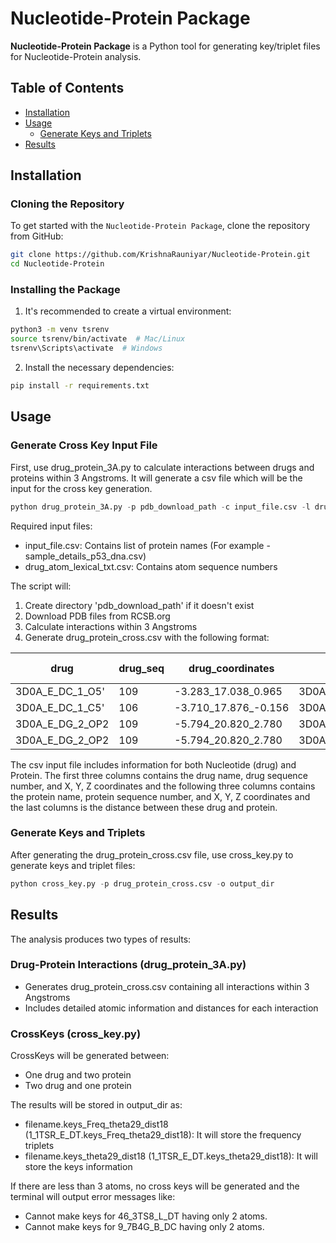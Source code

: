 # Nucleotide-Protein Package

**Nucleotide-Protein Package** is a Python tool for generating key/triplet files for Nucleotide-Protein analysis.

## Table of Contents
- [Installation](#installation)
- [Usage](#usage)
  - [Generate Keys and Triplets](#generate-keys-and-triplets)
- [Results](#results)

## Installation

### Cloning the Repository

To get started with the `Nucleotide-Protein Package`, clone the repository from GitHub:

```bash
git clone https://github.com/KrishnaRauniyar/Nucleotide-Protein.git
cd Nucleotide-Protein
```

### Installing the Package
1. It's recommended to create a virtual environment:

```bash
python3 -m venv tsrenv
source tsrenv/bin/activate  # Mac/Linux
tsrenv\Scripts\activate  # Windows
```

2. Install the necessary dependencies:

```bash
pip install -r requirements.txt
```

## Usage
### Generate Cross Key Input File
First, use drug_protein_3A.py to calculate interactions between drugs and proteins within 3 Angstroms. It will generate a csv file which will be the input for the cross key generation.

```python
python drug_protein_3A.py -p pdb_download_path -c input_file.csv -l drug_atom_lexical_txt.csv -o drug_protein_cross.csv
```

Required input files:
- input_file.csv: Contains list of protein names (For example - sample_details_p53_dna.csv)
- drug_atom_lexical_txt.csv: Contains atom sequence numbers

The script will:
1. Create directory 'pdb_download_path' if it doesn't exist
2. Download PDB files from RCSB.org
3. Calculate interactions within 3 Angstroms
4. Generate drug_protein_cross.csv with the following format:

| drug              | drug_seq | drug_coordinates     | protein         | protein_seq | protein_coordinates   | distance (angstrom) |
|-------------------|----------|----------------------|-----------------|-------------|-----------------------|----------------------|
| 3D0A_E_DC_1_O5'   | 109      | -3.283_17.038_0.965 | 3D0A_A_SER_121_O | 109         | -2.462_18.759_2.734  | 2.6                  |
| 3D0A_E_DC_1_C5'   | 106      | -3.710_17.876_-0.156 | 3D0A_A_SER_121_O | 109         | -2.462_18.759_2.734  | 3.3                  |
| 3D0A_E_DG_2_OP2   | 109      | -5.794_20.820_2.780 | 3D0A_A_SER_121_N | 108         | -4.315_20.590_5.173  | 2.8                  |
| 3D0A_E_DG_2_OP2   | 109      | -5.794_20.820_2.780 | 3D0A_A_SER_121_CA | 106         | -3.485_19.453_4.782  | 3.3                  |

The csv input file includes information for both Nucleotide (drug) and Protein. The first three columns contains the drug name, drug sequence number, and X, Y, Z coordinates and the following three columns contains the protein name, protein sequence number, and X, Y, Z coordinates and the last columns is the distance between these drug and protein.

### Generate Keys and Triplets
After generating the drug_protein_cross.csv file, use cross_key.py to generate keys and triplet files:

```python
python cross_key.py -p drug_protein_cross.csv -o output_dir
```

## Results
The analysis produces two types of results:

### Drug-Protein Interactions (drug_protein_3A.py)
- Generates drug_protein_cross.csv containing all interactions within 3 Angstroms
- Includes detailed atomic information and distances for each interaction

### CrossKeys (cross_key.py)
CrossKeys will be generated between:
- One drug and two protein
- Two drug and one protein

The results will be stored in output_dir as:
- filename.keys_Freq_theta29_dist18 (1_1TSR_E_DT.keys_Freq_theta29_dist18): It will store the frequency triplets
- filename.keys_theta29_dist18 (1_1TSR_E_DT.keys_theta29_dist18): It will store the keys information

If there are less than 3 atoms, no cross keys will be generated and the terminal will output error messages like:
- Cannot make keys for 46_3TS8_L_DT having only 2 atoms.
- Cannot make keys for 9_7B4G_B_DC having only 2 atoms.


